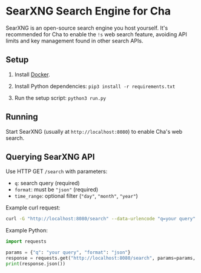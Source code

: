 # SearXNG Search Engine for Cha

SearXNG is an open-source search engine you host yourself. It's recommended for Cha to enable the `!s` web search feature, avoiding API limits and key management found in other search APIs.

## Setup

1. Install [Docker](https://www.docker.com/).

2. Install Python dependencies: `pip3 install -r requirements.txt`

3. Run the setup script: `python3 run.py`

## Running

Start SearXNG (usually at `http://localhost:8080`) to enable Cha's web search.

## Querying SearXNG API

Use HTTP GET `/search` with parameters:

- `q`: search query (required)
- `format`: must be `"json"` (required)
- `time_range`: optional filter (`"day"`, `"month"`, `"year"`)

Example curl request:

```bash
curl -G "http://localhost:8080/search" --data-urlencode "q=your query" --data-urlencode "format=json"
```

Example Python:

```python
import requests

params = {"q": "your query", "format": "json"}
response = requests.get("http://localhost:8080/search", params=params, headers={"User-Agent": "Mozilla/5.0"})
print(response.json())
```
